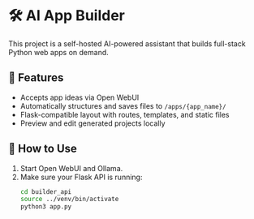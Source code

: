 # 🛠️ AI App Builder

This project is a self-hosted AI-powered assistant that builds full-stack Python web apps on demand.

## 🚀 Features

- Accepts app ideas via Open WebUI
- Automatically structures and saves files to `/apps/{app_name}/`
- Flask-compatible layout with routes, templates, and static files
- Preview and edit generated projects locally

## 🧪 How to Use

1. Start Open WebUI and Ollama.
2. Make sure your Flask API is running:
   ```bash
   cd builder_api
   source ../venv/bin/activate
   python3 app.py

